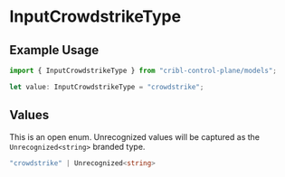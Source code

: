 # InputCrowdstrikeType

## Example Usage

```typescript
import { InputCrowdstrikeType } from "cribl-control-plane/models";

let value: InputCrowdstrikeType = "crowdstrike";
```

## Values

This is an open enum. Unrecognized values will be captured as the `Unrecognized<string>` branded type.

```typescript
"crowdstrike" | Unrecognized<string>
```